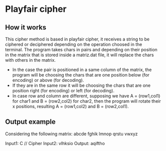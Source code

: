 # Playfair cipher
## How it works
This cipher method is based in playfair cipher, it receives a string to be ciphered or deciphered depending on the operation choosed in the terminal. The program takes chars in pairs and depending on their position in the matrix that is stored inside a matriz.dat file, it will replace the chars with others in the matrix.
- In the case the pair is positioned in a same column of the matrix, the program will be choosing the chars that are one position below (for encoding) or above (for decoding).
- If they are in the same row it will be choosing the chars that are one position right (for encoding) or left (for decoding).
- In case row and column are different, supposing we have A = (row1,col1) for char1 and B = (row2,col2) for char2, then the program will rotate their x positions, resulting A = (row1,col2) and B = (row2,col1). 

## Output example

Considering the following matrix:
abcde
fghik
lmnop
qrstu
vwxyz

Input1: C // Cipher
Input2: vlhksio
Output: aqiftho